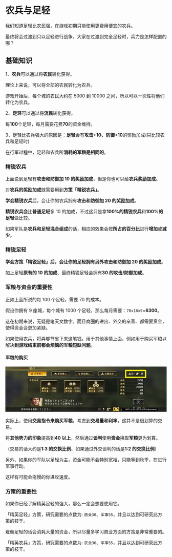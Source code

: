 # 农兵与足轻

我们知道足轻比农民强，在游戏初期只能使用更费用便宜的农兵。

最终将会过渡到只以足轻进行战争。大家在过渡到完全足轻时，兵力是怎样配置的哪？

## 基础知识

1、**农兵**可以通过将**农民**转化获得。

理论上来说，可以将全部的农民转化为农兵。

游戏开始后，每个城的农民大约在 5000 到 10000 之间，所以可以一次性将他们转化为农兵。

2、**足轻**可以通过将**流民**转化获得。

每**100**个足轻，每月需要花费**70**的资金维持。

3、足轻比农兵强大的原因是：**足轻**会有**攻击+10、防御+10**的奖励加成(只比较农兵和足轻时)

在行军过程中，足轻和农兵所**消耗的军粮是相同的**。

### 精锐农兵

上面说到足轻有**攻击和防御加 10 的奖励加成**，但是你也可以给**农兵奖励加成**。

对**农兵的奖励加成**就需要用到**方策「精锐农兵」**。

**学会精锐农兵**后，会让你的农兵拥有**攻击和防御加 20 的奖励加成**。

**精锐农兵会**比**普通足轻**多 10 的加成，不过这只是拿**100%的精锐农兵**和**100%的足轻**做比较。

如果军队是**农兵和足轻混合组成**的话，相应的效果会按**所占的百分比**进行**增加**或**减少**。

### 精锐足轻

**学会方策「精锐足轻」**后，会让你的足轻拥有另外**攻击和防御加 20 的奖励加成**。

加上足轻**原有的 10 的加成**、最终精锐足轻会拥有**30 的攻击/防御加成**。

### 军粮与资金的重要性

正如上面所说的每 100 个足轻，需要 70 的成本。

假设你拥有 9 座城，每个城有 1000 个足轻，那么每月需要：`70x10x9`=**6300**。

这在初期来说，无疑是笔天文数字。而且商圈的进出、外交的亲善、都需要资金，使得资金会更加紧缺。

如果使用农兵，将弄够节省下来这笔钱。用于其他事情上面，例如用于购买军粮以解决**到游戏结束前都会烦恼的军粮短缺问题**。

#### 军粮的购买

![](/images/03/food-money.jpg)

实际上，使用**交易指令来购买军粮**，考虑到**交易量和利率**，这并不是很划算的交易。

将**其他势力的印象**提高到**40 以上**，然后通过**谈判**使用**资金**换取**军粮**更为划算。

（交易的话大约是**1:3 的交换比例**、如果通过外交谈判的话是**1:2 的交换比例**）

另外、如果你的军队以足轻为主，资金可能不会特别宽裕，只能等到秋季，在进行军事行动。

这样有可能会拖慢的你进攻速度。

### 方策的重要性

如果你已经了解精英足轻的强大，那么一定会想要使用它。

「精英足轻」方策，研究需要的点数为: `商业30`、`军事55`，并且以达到可研究此方策的枝干。

雇佣足轻的话会消耗大量的资金，所以尽量多学习商业方面的方策是非常重要的。

「精英农兵」方策，研究需要的点数为: `农业30`、`军事55`，并且以达到可研究此方策的枝干。
